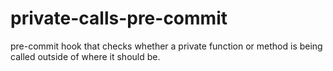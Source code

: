 # private-calls-pre-commit
pre-commit hook that checks whether a private function or method is being called outside of where it should be.
